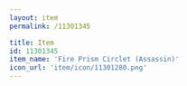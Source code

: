 ```yaml
---
layout: item
permalink: /11301345

title: Item
id: 11301345
item_name: 'Fire Prism Circlet (Assassin)'
icon_url: 'item/icon/11301280.png'
---
```

